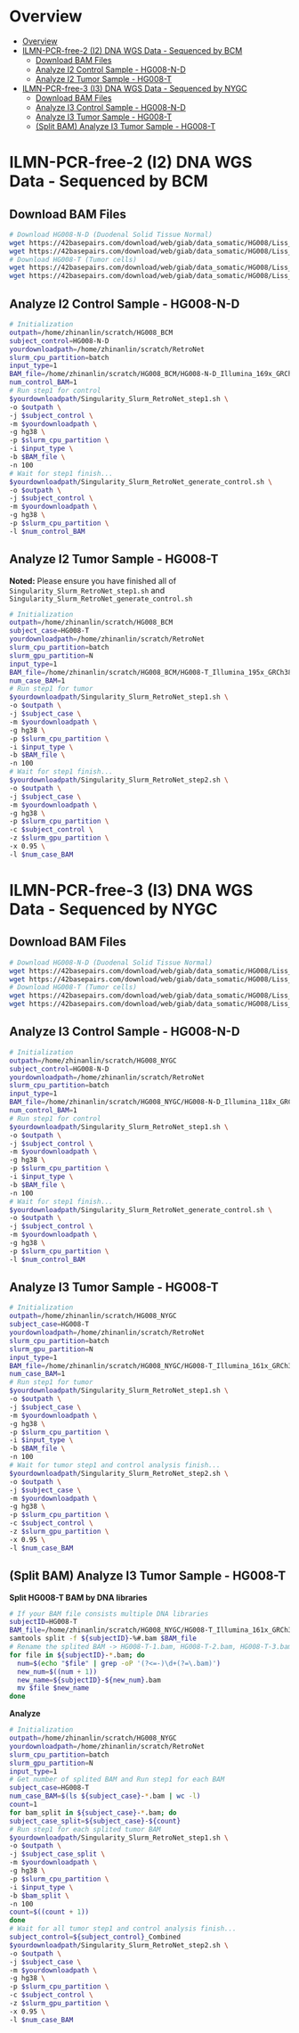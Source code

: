 # Overview
- [Overview](#overview)
- [ILMN-PCR-free-2 (I2) DNA WGS Data - Sequenced by BCM](#ilmn-pcr-free-2-i2-dna-wgs-data---sequenced-by-bcm)
  - [Download BAM Files](#download-bam-files)
  - [Analyze I2 Control Sample - HG008-N-D](#analyze-i2-control-sample---hg008-n-d)
  - [Analyze I2 Tumor Sample - HG008-T](#analyze-i2-tumor-sample---hg008-t)
- [ILMN-PCR-free-3 (I3) DNA WGS Data - Sequenced by NYGC](#ilmn-pcr-free-3-i3-dna-wgs-data---sequenced-by-nygc)
  - [Download BAM Files](#download-bam-files-1)
  - [Analyze I3 Control Sample - HG008-N-D](#analyze-i3-control-sample---hg008-n-d)
  - [Analyze I3 Tumor Sample - HG008-T](#analyze-i3-tumor-sample---hg008-t)
  - [(Split BAM) Analyze I3 Tumor Sample - HG008-T](#split-bam-analyze-i3-tumor-sample---hg008-t)
<p id="1"></p>

# ILMN-PCR-free-2 (I2) DNA WGS Data - Sequenced by BCM
<p id="2"></p>

## Download BAM Files
````bash
# Download HG008-N-D (Duodenal Solid Tissue Normal)
wget https://42basepairs.com/download/web/giab/data_somatic/HG008/Liss_lab/BCM_Illumina-WGS_20240313/HG008-N-D_Illumina_169x_GRCh38-GIABv3.bam
wget https://42basepairs.com/download/web/giab/data_somatic/HG008/Liss_lab/BCM_Illumina-WGS_20240313/HG008-N-D_Illumina_169x_GRCh38-GIABv3.bam.bai
# Download HG008-T (Tumor cells)
wget https://42basepairs.com/download/web/giab/data_somatic/HG008/Liss_lab/BCM_Illumina-WGS_20240313/HG008-T_Illumina_195x_GRCh38-GIABv3.bam
wget https://42basepairs.com/download/web/giab/data_somatic/HG008/Liss_lab/BCM_Illumina-WGS_20240313/HG008-T_Illumina_195x_GRCh38-GIABv3.bam.bai
````
<p id="3"></p>

## Analyze I2 Control Sample - HG008-N-D
````bash
# Initialization
outpath=/home/zhinanlin/scratch/HG008_BCM
subject_control=HG008-N-D
yourdownloadpath=/home/zhinanlin/scratch/RetroNet
slurm_cpu_partition=batch
input_type=1
BAM_file=/home/zhinanlin/scratch/HG008_BCM/HG008-N-D_Illumina_169x_GRCh38-GIABv3.bam
num_control_BAM=1
# Run step1 for control
$yourdownloadpath/Singularity_Slurm_RetroNet_step1.sh \
-o $outpath \
-j $subject_control \
-m $yourdownloadpath \
-g hg38 \
-p $slurm_cpu_partition \
-i $input_type \
-b $BAM_file \
-n 100
# Wait for step1 finish...
$yourdownloadpath/Singularity_Slurm_RetroNet_generate_control.sh \
-o $outpath \
-j $subject_control \
-m $yourdownloadpath \
-g hg38 \
-p $slurm_cpu_partition \
-l $num_control_BAM
````
<p id="4"></p>

## Analyze I2 Tumor Sample - HG008-T
**Noted:** Please ensure you have finished all of `Singularity_Slurm_RetroNet_step1.sh` and `Singularity_Slurm_RetroNet_generate_control.sh`
````bash
# Initialization
outpath=/home/zhinanlin/scratch/HG008_BCM
subject_case=HG008-T
yourdownloadpath=/home/zhinanlin/scratch/RetroNet
slurm_cpu_partition=batch
slurm_gpu_partition=N
input_type=1
BAM_file=/home/zhinanlin/scratch/HG008_BCM/HG008-T_Illumina_195x_GRCh38-GIABv3.bam
num_case_BAM=1
# Run step1 for tumor
$yourdownloadpath/Singularity_Slurm_RetroNet_step1.sh \
-o $outpath \
-j $subject_case \
-m $yourdownloadpath \
-g hg38 \
-p $slurm_cpu_partition \
-i $input_type \
-b $BAM_file \
-n 100
# Wait for step1 finish...
$yourdownloadpath/Singularity_Slurm_RetroNet_step2.sh \
-o $outpath \
-j $subject_case \
-m $yourdownloadpath \
-g hg38 \
-p $slurm_cpu_partition \
-c $subject_control \
-z $slurm_gpu_partition \
-x 0.95 \
-l $num_case_BAM
````
<p id="5"></p>

# ILMN-PCR-free-3 (I3) DNA WGS Data - Sequenced by NYGC
<p id="6"></p>

## Download BAM Files
````bash
# Download HG008-N-D (Duodenal Solid Tissue Normal)
wget https://42basepairs.com/download/web/giab/data_somatic/HG008/Liss_lab/NYGC_Illumina-WGS_20231023/HG008-N-D_Illumina_118x_GRCh38-GIABv3.bam
wget https://42basepairs.com/download/web/giab/data_somatic/HG008/Liss_lab/NYGC_Illumina-WGS_20231023/HG008-N-D_Illumina_118x_GRCh38-GIABv3.bam.bai
# Download HG008-T (Tumor cells)
wget https://42basepairs.com/download/web/giab/data_somatic/HG008/Liss_lab/NYGC_Illumina-WGS_20231023/HG008-T_Illumina_161x_GRCh38-GIABv3.bam
wget https://42basepairs.com/download/web/giab/data_somatic/HG008/Liss_lab/NYGC_Illumina-WGS_20231023/HG008-T_Illumina_161x_GRCh38-GIABv3.bam.bai
````
<p id="7"></p>

## Analyze I3 Control Sample - HG008-N-D
````bash
# Initialization
outpath=/home/zhinanlin/scratch/HG008_NYGC
subject_control=HG008-N-D
yourdownloadpath=/home/zhinanlin/scratch/RetroNet
slurm_cpu_partition=batch
input_type=1
BAM_file=/home/zhinanlin/scratch/HG008_NYGC/HG008-N-D_Illumina_118x_GRCh38-GIABv3.bam
num_control_BAM=1
# Run step1 for control
$yourdownloadpath/Singularity_Slurm_RetroNet_step1.sh \
-o $outpath \
-j $subject_control \
-m $yourdownloadpath \
-g hg38 \
-p $slurm_cpu_partition \
-i $input_type \
-b $BAM_file \
-n 100
# Wait for step1 finish...
$yourdownloadpath/Singularity_Slurm_RetroNet_generate_control.sh \
-o $outpath \
-j $subject_control \
-m $yourdownloadpath \
-g hg38 \
-p $slurm_cpu_partition \
-l $num_control_BAM
````
<p id="8"></p>

## Analyze I3 Tumor Sample - HG008-T
````bash
# Initialization
outpath=/home/zhinanlin/scratch/HG008_NYGC
subject_case=HG008-T
yourdownloadpath=/home/zhinanlin/scratch/RetroNet
slurm_cpu_partition=batch
slurm_gpu_partition=N
input_type=1
BAM_file=/home/zhinanlin/scratch/HG008_NYGC/HG008-T_Illumina_161x_GRCh38-GIABv3.bam
num_case_BAM=1
# Run step1 for tumor
$yourdownloadpath/Singularity_Slurm_RetroNet_step1.sh \
-o $outpath \
-j $subject_case \
-m $yourdownloadpath \
-g hg38 \
-p $slurm_cpu_partition \
-i $input_type \
-b $BAM_file \
-n 100
# Wait for tumor step1 and control analysis finish...
$yourdownloadpath/Singularity_Slurm_RetroNet_step2.sh \
-o $outpath \
-j $subject_case \
-m $yourdownloadpath \
-g hg38 \
-p $slurm_cpu_partition \
-c $subject_control \
-z $slurm_gpu_partition \
-x 0.95 \
-l $num_case_BAM
````
<p id="9"></p>

## (Split BAM) Analyze I3 Tumor Sample - HG008-T
**Split HG008-T BAM by DNA libraries**
````bash
# If your BAM file consists multiple DNA libraries
subjectID=HG008-T
BAM_file=/home/zhinanlin/scratch/HG008_NYGC/HG008-T_Illumina_161x_GRCh38-GIABv3.bam
samtools split -f ${subjectID}-%#.bam $BAM_file
# Rename the splited BAM -> HG008-T-1.bam, HG008-T-2.bam, HG008-T-3.bam...
for file in ${subjectID}-*.bam; do
  num=$(echo "$file" | grep -oP '(?<=-)\d+(?=\.bam)')
  new_num=$((num + 1))
  new_name=${subjectID}-${new_num}.bam
  mv $file $new_name
done
````
**Analyze**
````bash
# Initialization
outpath=/home/zhinanlin/scratch/HG008_NYGC
yourdownloadpath=/home/zhinanlin/scratch/RetroNet
slurm_cpu_partition=batch
slurm_gpu_partition=N
input_type=1
# Get number of splited BAM and Run step1 for each BAM
subject_case=HG008-T
num_case_BAM=$(ls ${subject_case}-*.bam | wc -l)
count=1
for bam_split in ${subject_case}-*.bam; do
subject_case_split=${subject_case}-${count}
# Run step1 for each splited tumor BAM
$yourdownloadpath/Singularity_Slurm_RetroNet_step1.sh \
-o $outpath \
-j $subject_case_split \
-m $yourdownloadpath \
-g hg38 \
-p $slurm_cpu_partition \
-i $input_type \
-b $bam_split \
-n 100
count=$((count + 1))
done
# Wait for all tumor step1 and control analysis finish...
subject_control=${subject_control}_Combined
$yourdownloadpath/Singularity_Slurm_RetroNet_step2.sh \
-o $outpath \
-j $subject_case \
-m $yourdownloadpath \
-g hg38 \
-p $slurm_cpu_partition \
-c $subject_control \
-z $slurm_gpu_partition \
-x 0.95 \
-l $num_case_BAM
````

